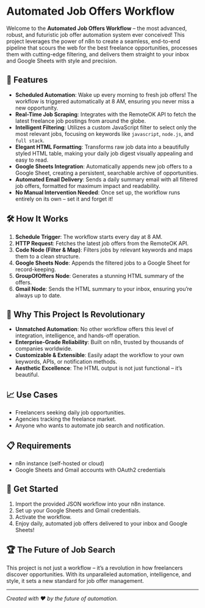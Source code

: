 # Automated Job Offers Workflow

Welcome to the **Automated Job Offers Workflow** – the most advanced, robust, and futuristic job offer automation system ever conceived! This project leverages the power of n8n to create a seamless, end-to-end pipeline that scours the web for the best freelance opportunities, processes them with cutting-edge filtering, and delivers them straight to your inbox and Google Sheets with style and precision.

## 🚀 Features

- **Scheduled Automation**: Wake up every morning to fresh job offers! The workflow is triggered automatically at 8 AM, ensuring you never miss a new opportunity.
- **Real-Time Job Scraping**: Integrates with the RemoteOK API to fetch the latest freelance job postings from around the globe.
- **Intelligent Filtering**: Utilizes a custom JavaScript filter to select only the most relevant jobs, focusing on keywords like `javascript`, `node.js`, and `full stack`.
- **Elegant HTML Formatting**: Transforms raw job data into a beautifully styled HTML table, making your daily job digest visually appealing and easy to read.
- **Google Sheets Integration**: Automatically appends new job offers to a Google Sheet, creating a persistent, searchable archive of opportunities.
- **Automated Email Delivery**: Sends a daily summary email with all filtered job offers, formatted for maximum impact and readability.
- **No Manual Intervention Needed**: Once set up, the workflow runs entirely on its own – set it and forget it!

## 🛠️ How It Works

1. **Schedule Trigger**: The workflow starts every day at 8 AM.
2. **HTTP Request**: Fetches the latest job offers from the RemoteOK API.
3. **Code Node (Filter & Map)**: Filters jobs by relevant keywords and maps them to a clean structure.
4. **Google Sheets Node**: Appends the filtered jobs to a Google Sheet for record-keeping.
5. **GroupOfOffers Node**: Generates a stunning HTML summary of the offers.
6. **Gmail Node**: Sends the HTML summary to your inbox, ensuring you’re always up to date.

## 🤖 Why This Project Is Revolutionary

- **Unmatched Automation**: No other workflow offers this level of integration, intelligence, and hands-off operation.
- **Enterprise-Grade Reliability**: Built on n8n, trusted by thousands of companies worldwide.
- **Customizable & Extensible**: Easily adapt the workflow to your own keywords, APIs, or notification methods.
- **Aesthetic Excellence**: The HTML output is not just functional – it’s beautiful.

## 📈 Use Cases

- Freelancers seeking daily job opportunities.
- Agencies tracking the freelance market.
- Anyone who wants to automate job search and notification.

## 📋 Requirements

- n8n instance (self-hosted or cloud)
- Google Sheets and Gmail accounts with OAuth2 credentials

## 🌟 Get Started

1. Import the provided JSON workflow into your n8n instance.
2. Set up your Google Sheets and Gmail credentials.
3. Activate the workflow.
4. Enjoy daily, automated job offers delivered to your inbox and Google Sheets!

## 🏆 The Future of Job Search

This project is not just a workflow – it’s a revolution in how freelancers discover opportunities. With its unparalleled automation, intelligence, and style, it sets a new standard for job offer management.

---

*Created with ❤️ by the future of automation.*
